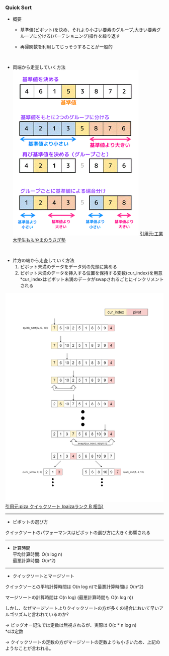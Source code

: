 ### Quick Sort
- 概要
    - 基準値(ピボット)を決め、それより小さい要素のグループ,大きい要素グループに分ける(パーテショニング)操作を繰り返す

    - 再帰関数を利用してじっそうすることが一般的

<br>

- 両端から走査していく方法　
<img src="../../img/quick_sort1.gif"></img>
[引用元:工業大学生ももやまのうさぎ塾](https://www.momoyama-usagi.com/entry/info-algo-sort-advance#i)

<br>

- 片方の端から走査していく方法  
    1. ピボット未満のデータをデータ列の先頭に集める
    2. ピボット未満のデータを挿入する位置を保持する変数(cur_index)を用意  
    *cur_indexはピボット未満のデータがswapされるごとにインクリメントされる

<img src="../../img/quick_sort2.png"></img>  
[引用元:piza クイックソート (paizaランク B 相当)](https://paiza.jp/works/mondai/sort_efficient/sort_efficient__quick?language_uid=r#:~:text=クイックソートは、%20ピボットと,的に行うアルゴリズムです%E3%80%82)  

---

- ピボットの選び方

クイックソートのパフォーマンスはピボットの選び方に大きく影響される

---

- 計算時間  
    平均計算時間: O(n log n)  
    最悪計算時間: O(n^2)

---

- クイックソートとマージソート

クイックソーとの平均計算時間は O(n log n)で最悪計算時間は O(n^2)  

マージソートの計算時間は O(n log)  (最悪計算時間も O(n log n))

しかし、なぜマージソートよりクイックソートの方が多くの場合において早いアルゴリズムと言われているのか?  

-> ビッグオー記法では定数は無視されるが、実際は O(c * n log n)  
 *cは定数  

 -> クイックソートの定数の方がマージソートの定数よりも小さいため、上記のようなことが言われる。
